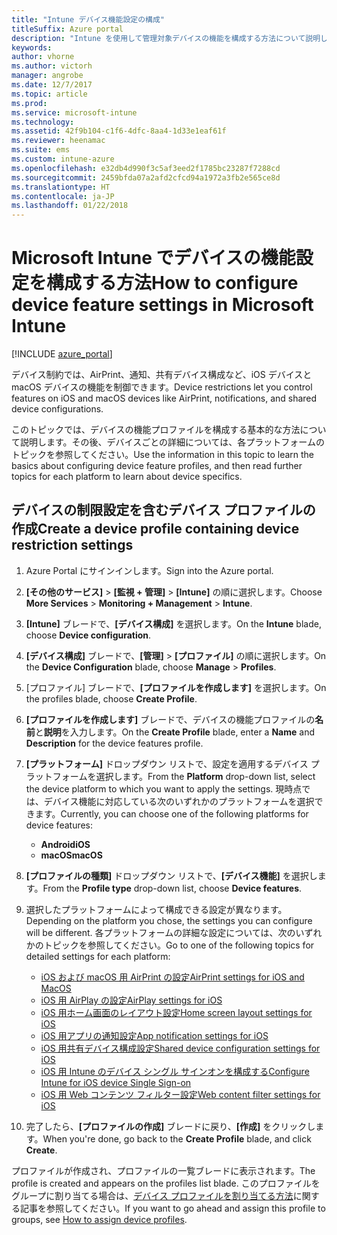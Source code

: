 ```yaml
---
title: "Intune デバイス機能設定の構成"
titleSuffix: Azure portal
description: "Intune を使用して管理対象デバイスの機能を構成する方法について説明します。\""
keywords: 
author: vhorne
ms.author: victorh
manager: angrobe
ms.date: 12/7/2017
ms.topic: article
ms.prod: 
ms.service: microsoft-intune
ms.technology: 
ms.assetid: 42f9b104-c1f6-4dfc-8aa4-1d33e1eaf61f
ms.reviewer: heenamac
ms.suite: ems
ms.custom: intune-azure
ms.openlocfilehash: e32db4d990f3c5af3eed2f1785bc23287f7288cd
ms.sourcegitcommit: 2459bfda07a2afd2cfcd94a1972a3fb2e565ce8d
ms.translationtype: HT
ms.contentlocale: ja-JP
ms.lasthandoff: 01/22/2018
---
```

# <a name="how-to-configure-device-feature-settings-in-microsoft-intune"></a><span data-ttu-id="a95a4-103">Microsoft Intune でデバイスの機能設定を構成する方法</span><span class="sxs-lookup"><span data-stu-id="a95a4-103">How to configure device feature settings in Microsoft Intune</span></span>

[!INCLUDE [azure_portal](./includes/azure_portal.md)]

<span data-ttu-id="a95a4-104">デバイス制約では、AirPrint、通知、共有デバイス構成など、iOS デバイスと macOS デバイスの機能を制御できます。</span><span class="sxs-lookup"><span data-stu-id="a95a4-104">Device restrictions let you control features on iOS and macOS devices like AirPrint, notifications, and shared device configurations.</span></span>

<span data-ttu-id="a95a4-105">このトピックでは、デバイスの機能プロファイルを構成する基本的な方法について説明します。その後、デバイスごとの詳細については、各プラットフォームのトピックを参照してください。</span><span class="sxs-lookup"><span data-stu-id="a95a4-105">Use the information in this topic to learn the basics about configuring device feature profiles, and then read further topics for each platform to learn about device specifics.</span></span>

## <a name="create-a-device-profile-containing-device-restriction-settings"></a><span data-ttu-id="a95a4-106">デバイスの制限設定を含むデバイス プロファイルの作成</span><span class="sxs-lookup"><span data-stu-id="a95a4-106">Create a device profile containing device restriction settings</span></span>

1. <span data-ttu-id="a95a4-107">Azure Portal にサインインします。</span><span class="sxs-lookup"><span data-stu-id="a95a4-107">Sign into the Azure portal.</span></span>
2. <span data-ttu-id="a95a4-108">**[その他のサービス]** > **[監視 + 管理]** > **[Intune]** の順に選択します。</span><span class="sxs-lookup"><span data-stu-id="a95a4-108">Choose **More Services** > **Monitoring + Management** > **Intune**.</span></span>
3. <span data-ttu-id="a95a4-109">**[Intune]** ブレードで、**[デバイス構成]** を選択します。</span><span class="sxs-lookup"><span data-stu-id="a95a4-109">On the **Intune** blade, choose **Device configuration**.</span></span>
2. <span data-ttu-id="a95a4-110">**[デバイス構成]** ブレードで、**[管理]** > **[プロファイル]** の順に選択します。</span><span class="sxs-lookup"><span data-stu-id="a95a4-110">On the **Device Configuration** blade, choose **Manage** > **Profiles**.</span></span>
3. <span data-ttu-id="a95a4-111">[プロファイル] ブレードで、**[プロファイルを作成します]** を選択します。</span><span class="sxs-lookup"><span data-stu-id="a95a4-111">On the profiles blade, choose **Create Profile**.</span></span>
4. <span data-ttu-id="a95a4-112">**[プロファイルを作成します]** ブレードで、デバイスの機能プロファイルの**名前**と**説明**を入力します。</span><span class="sxs-lookup"><span data-stu-id="a95a4-112">On the **Create Profile** blade, enter a **Name** and **Description** for the device features profile.</span></span>
5. <span data-ttu-id="a95a4-113">**[プラットフォーム]** ドロップダウン リストで、設定を適用するデバイス プラットフォームを選択します。</span><span class="sxs-lookup"><span data-stu-id="a95a4-113">From the **Platform** drop-down list, select the device platform to which you want to apply the settings.</span></span> <span data-ttu-id="a95a4-114">現時点では、デバイス機能に対応している次のいずれかのプラットフォームを選択できます。</span><span class="sxs-lookup"><span data-stu-id="a95a4-114">Currently, you can choose one of the following platforms for device features:</span></span>
    - <span data-ttu-id="a95a4-115">**Android**</span><span class="sxs-lookup"><span data-stu-id="a95a4-115">**iOS**</span></span>
    - <span data-ttu-id="a95a4-116">**macOS**</span><span class="sxs-lookup"><span data-stu-id="a95a4-116">**macOS**</span></span>
6. <span data-ttu-id="a95a4-117">**[プロファイルの種類]** ドロップダウン リストで、**[デバイス機能]** を選択します。</span><span class="sxs-lookup"><span data-stu-id="a95a4-117">From the **Profile type** drop-down list, choose **Device features**.</span></span> 
7. <span data-ttu-id="a95a4-118">選択したプラットフォームによって構成できる設定が異なります。</span><span class="sxs-lookup"><span data-stu-id="a95a4-118">Depending on the platform you chose, the settings you can configure will be different.</span></span> <span data-ttu-id="a95a4-119">各プラットフォームの詳細な設定については、次のいずれかのトピックを参照してください。</span><span class="sxs-lookup"><span data-stu-id="a95a4-119">Go to one of the following topics for detailed settings for each platform:</span></span>
    - [<span data-ttu-id="a95a4-120">iOS および macOS 用 AirPrint の設定</span><span class="sxs-lookup"><span data-stu-id="a95a4-120">AirPrint settings for iOS and MacOS</span></span>](air-print-settings-ios-macos.md)
    - [<span data-ttu-id="a95a4-121">iOS 用 AirPlay の設定</span><span class="sxs-lookup"><span data-stu-id="a95a4-121">AirPlay settings for iOS</span></span>](airplay-settings-ios.md)
    - [<span data-ttu-id="a95a4-122">iOS 用ホーム画面のレイアウト設定</span><span class="sxs-lookup"><span data-stu-id="a95a4-122">Home screen layout settings for iOS</span></span>](home-screen-settings-ios.md)
    - [<span data-ttu-id="a95a4-123">iOS 用アプリの通知設定</span><span class="sxs-lookup"><span data-stu-id="a95a4-123">App notification settings for iOS</span></span>](app-notification-settings-ios.md)
    - [<span data-ttu-id="a95a4-124">iOS 用共有デバイス構成設定</span><span class="sxs-lookup"><span data-stu-id="a95a4-124">Shared device configuration settings for iOS</span></span>](shared-device-settings-ios.md)
    - [<span data-ttu-id="a95a4-125">iOS 用 Intune のデバイス シングル サインオンを構成する</span><span class="sxs-lookup"><span data-stu-id="a95a4-125">Configure Intune for iOS device Single Sign-on</span></span>](sso-ios.md)
    - [<span data-ttu-id="a95a4-126">iOS 用 Web コンテンツ フィルター設定</span><span class="sxs-lookup"><span data-stu-id="a95a4-126">Web content filter settings for iOS</span></span>](web-content-filter-settings-ios.md)

8. <span data-ttu-id="a95a4-127">完了したら、**[プロファイルの作成]** ブレードに戻り、**[作成]** をクリックします。</span><span class="sxs-lookup"><span data-stu-id="a95a4-127">When you're done, go back to the **Create Profile** blade, and click **Create**.</span></span>

<span data-ttu-id="a95a4-128">プロファイルが作成され、プロファイルの一覧ブレードに表示されます。</span><span class="sxs-lookup"><span data-stu-id="a95a4-128">The profile is created and appears on the profiles list blade.</span></span>
<span data-ttu-id="a95a4-129">このプロファイルをグループに割り当てる場合は、[デバイス プロファイルを割り当てる方法](device-profile-assign.md)に関する記事を参照してください。</span><span class="sxs-lookup"><span data-stu-id="a95a4-129">If you want to go ahead and assign this profile to groups, see [How to assign device profiles](device-profile-assign.md).</span></span>



